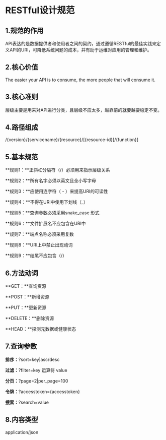 # RESTful设计规范

## 1.规范的作用

​	API表达的是数据提供者和使用者之间的契约，通过遵循RESTful的最佳实践来定义API的URI，可降低系统问题的成本，并有助于运维对应用的管理和维护。

## 2.核心价值

The easier your API is to consume, the more people that will consume it.

## 3.核心准则

层级主要是用来对API进行分类，且层级不应太多，越靠前的就要越要稳定不变。

## 4.路径组成

/{version}/{servicename}/{resource}/[{resource-id}[/{function}]

## 5.基本规范

**规则1：**正斜杠分隔符（/）必须用来指示层级关系

**规则2：**所有名字必须以英文且全小写字母

**规则3：**应使用连字符（ - ）来提高URI的可读性

**规则4：**不得在URI中使用下划线（_）

**规则5：**查询参数必须采用snake_case 形式

**规则6：**文件扩展名不应包含在URI中

**规则7：**端点名称必须采用复数

**规则8：**URI上中禁止出现动词

**规则9：**结尾不应包含（/）

## 6.方法动词

**GET：**查询资源

**POST：**新增资源

**PUT：**更新资源

**DELETE：**删除资源

**HEAD：**探测元数据或健康状态

## 7.查询参数

**排序：**?sort=key|asc/desc

**过滤：**?filter=key 运算符 value

**分页：**?page=2|per_page=100

**令牌：**?accesstoken={accesstoken}

**搜索：**?search=value

## 8.内容类型

application/json

